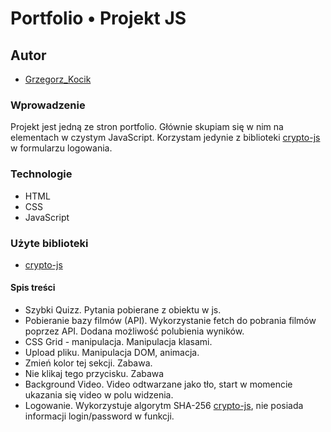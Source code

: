 # Portfolio &#8226; Projekt JS

## Autor
- [Grzegorz_Kocik]

### Wprowadzenie
Projekt jest jedną ze stron portfolio. Głównie skupiam się w nim na elementach w czystym JavaScript.
Korzystam jedynie z biblioteki [crypto-js] w formularzu logowania.

### Technologie
- HTML
- CSS
- JavaScript

### Użyte biblioteki
- [crypto-js]

#### Spis treści
- Szybki Quizz. Pytania pobierane z obiektu w js.
- Pobieranie bazy filmów (API). Wykorzystanie fetch do pobrania filmów poprzez API. Dodana możliwość polubienia wyników.
- CSS Grid - manipulacja. Manipulacja klasami.
- Upload pliku. Manipulacja DOM, animacja.
- Zmień kolor tej sekcji. Zabawa.
- Nie klikaj tego przycisku. Zabawa
- Background Video. Video odtwarzane jako tło, start w momencie ukazania się video w polu widzenia.
- Logowanie. Wykorzystuje algorytm SHA-256 [crypto-js], nie posiada informacji login/password w funkcji.

[Grzegorz_Kocik]: <https://github.com/typodgrafiki>
[crypto-js]: <https://github.com/brix/crypto-js>